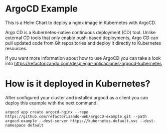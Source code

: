 # ArgoCD Example

This is a Helm Chart to deploy a nginx image in Kubernetes with ArgoCD.

Argo CD is a Kubernetes-native continuous deployment (CD) tool. 
Unlike external CD tools that only enable push-based deployments, 
Argo CD can pull updated code from Git repositories and deploy it 
directly to Kubernetes resources.

If you want more information about how to use ArgoCD you can take a look into 
https://refactorizando.com/desplegar-aplicaciones-argocd-kubernetes

# How is it deployed in Kubernetes?

After configured your cluster and installed argocd as a client you 
can deploy this example with the next command:

    argocd app create argocd-nginx --repo https://github.com/refactorizando-web/argoCD-example.git --path argocd-example --dest-server https://kubernetes.default.svc --dest-namespace default

